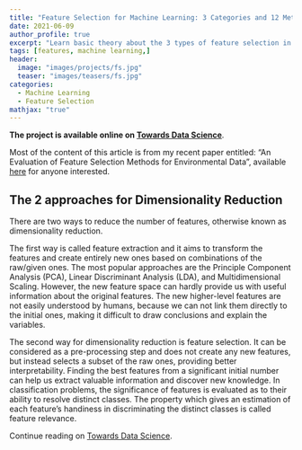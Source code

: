 ```yaml
---
title: "Feature Selection for Machine Learning: 3 Categories and 12 Methods"
date: 2021-06-09
author_profile: true
excerpt: "Learn basic theory about the 3 types of feature selection in machine learning namely filters, wrappers, and embedders."
tags: [features, machine learning,]
header:
  image: "images/projects/fs.jpg"
  teaser: "images/teasers/fs.jpg"
categories:
  - Machine Learning
  - Feature Selection
mathjax: "true"
---
```


**The project is available online on [Towards Data Science](https://towardsdatascience.com/feature-selection-for-machine-learning-3-categories-and-12-methods-6a4403f86543)**.

Most of the content of this article is from my recent paper entitled:
“An Evaluation of Feature Selection Methods for Environmental Data”, available [here](https://www.sciencedirect.com/science/article/abs/pii/S1574954121000157) for anyone interested.

## The 2 approaches for Dimensionality Reduction
There are two ways to reduce the number of features, otherwise known as dimensionality reduction. 

The first way is called feature extraction and it aims to transform the features and create entirely new ones based on combinations of the raw/given ones.
The most popular approaches are the Principle Component Analysis (PCA), Linear Discriminant Analysis (LDA), and Multidimensional Scaling. However, the new feature space can hardly provide us with useful information about the original features.
The new higher-level features are not easily understood by humans, because we can not link them directly to the initial ones, making it difficult to draw conclusions and explain the variables.

The second way for dimensionality reduction is feature selection.
It can be considered as a pre-processing step and does not create any new features, but instead selects a subset of the raw ones, providing better interpretability.
Finding the best features from a significant initial number can help us extract valuable information and discover new knowledge.
In classification problems, the significance of features is evaluated as to their ability to resolve distinct classes.
The property which gives an estimation of each feature’s handiness in discriminating the distinct classes is called feature relevance.

Continue reading on [Towards Data Science](https://towardsdatascience.com/feature-selection-for-machine-learning-3-categories-and-12-methods-6a4403f86543).